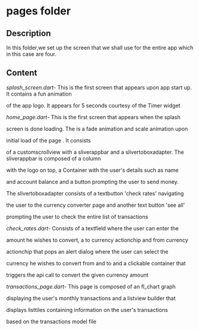 # pages folder

## Description

In this folder,we set up the screen that we shall use for the entire app which in this case are four.

## Content

*splash_screen.dart*- This is the first screen that appears upon app start up. It contains a fun animation 

of the app logo. It appears for 5 seconds courtesy of the Timer widget

*home_page.dart*- This is the first screen that appears when the splash

screen is done loading. The is a fade animation and scale animation upon
 
initial load of the page . It consists

of a customscrollview with a sliverappbar and a slivertoboxadapter. The sliverappbar is composed of a column

with the logo on top, a Container with the user's details such as name 

and account balance and a button prompting the user to send money. 

The slivertoboxadapter consists of a textbutton 'check rates' navigating

the user to the currency converter page and another text button 'see all'

prompting the user to check the entire list of transactions

*check_rates.dart*- Consists of a textfield where the user can enter the

amount he wishes to convert, a to currency actionchip and from currency 

actionchip that pops an alert dialog where the user can select the 

currency he wishes to convert from and to and a clickable container that

triggers the api call to convert the given currency amount

*transactions_page.dart*- This page is composed of an fl_chart graph 

displaying the user's monthly transactions and a listview builder that 

displays listtiles containing information on the user's transactions 

based on the transactions model file

